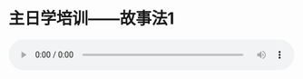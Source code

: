 # 主日学培训——故事法1

<audio style="width: 100%;" preload="false" controls controlslist="nodownload"><source src="http://file.simai.life/audio/mp3/old/14899.mp3" type="audio/mpeg">Your browser does not support the audio element.</audio>


